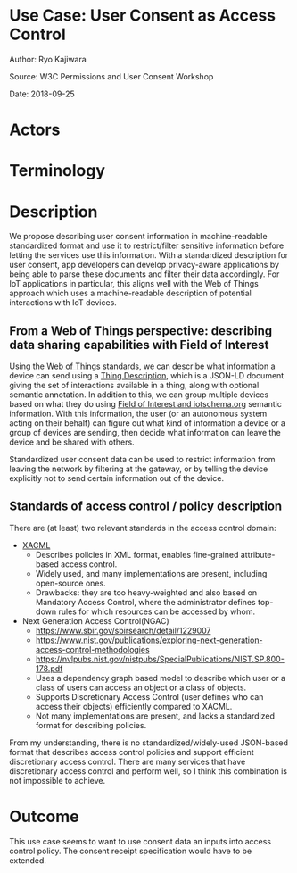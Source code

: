 # Use Case: User Consent as Access Control

Author: 
Ryo Kajiwara 

Source: W3C Permissions and User Consent Workshop

Date: 
2018-09-25

# Actors

# Terminology

# Description
We propose describing user consent information in machine-readable standardized format and use it to restrict/filter sensitive information before letting the services use this information. With a standardized description for user consent, app developers can develop privacy-aware applications by being able to parse these documents and filter their data accordingly.  For IoT applications in particular, this aligns well with the Web of Things approach which uses a machine-readable description of potential interactions with IoT devices.

## From a Web of Things perspective: describing data sharing capabilities with Field of Interest

Using the [Web of Things](https://www.w3.org/WoT/) standards, we can describe what information a device can send using a [Thing Description](https://w3c.github.io/wot-thing-description/), which is a JSON-LD document giving the set of interactions available in a thing, along with optional semantic annotation. In addition to this, we can group multiple devices based on what they do using [Field of Interest and iotschema.org](http://iotschema.org/) semantic information. With this information, the user (or an autonomous system acting on their behalf) can figure out what kind of information a device or a group of devices are sending, then decide what information can leave the device and be shared with others.

Standardized user consent data can be used to restrict information from leaving the network by filtering at the gateway, or by telling the device explicitly not to send certain information out of the device.

## Standards of access control / policy description

There are (at least) two relevant standards in the access control domain:

* [XACML](http://xml.coverpages.org/xacml.html)
    * Describes policies in XML format, enables fine-grained attribute-based access control. 
    * Widely used, and many implementations are present, including open-source ones.
    * Drawbacks: they are too heavy-weighted and also based on Mandatory Access Control, where the administrator defines top-down rules for which resources can be accessed by whom.
* Next Generation Access Control(NGAC)
    * https://www.sbir.gov/sbirsearch/detail/1229007
    * https://www.nist.gov/publications/exploring-next-generation-access-control-methodologies
    * https://nvlpubs.nist.gov/nistpubs/SpecialPublications/NIST.SP.800-178.pdf
    * Uses a dependency graph based model to describe which user or a class of users can access an object or a class of objects.
    * Supports Discretionary Access Control (user defines who can access their objects) efficiently compared to XACML.
    * Not many implementations are present, and lacks a standardized format for describing policies.

From my understanding, there is no standardized/widely-used JSON-based format that describes access control policies and support efficient discretionary access control. There are many services that have discretionary access control and perform well, so I think this combination is not impossible to achieve.

# Outcome
This use case seems to want to use consent data an inputs into access control policy. The consent receipt specification would have to be extended.
